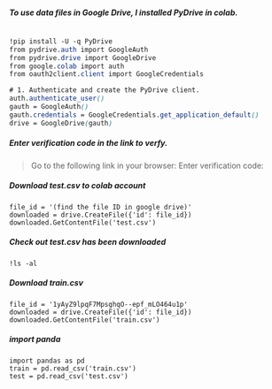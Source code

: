 ##### To use data files in Google Drive, I installed PyDrive in colab.

```css

!pip install -U -q PyDrive
from pydrive.auth import GoogleAuth
from pydrive.drive import GoogleDrive
from google.colab import auth
from oauth2client.client import GoogleCredentials 

# 1. Authenticate and create the PyDrive client.
auth.authenticate_user()
gauth = GoogleAuth()
gauth.credentials = GoogleCredentials.get_application_default()
drive = GoogleDrive(gauth)

```
##### Enter verification code in the link to verfy.

> Go to the following link in your browser:
Enter verification code:

#####  Download test.csv to colab account

```
file_id = '(find the file ID in google drive)'
downloaded = drive.CreateFile({'id': file_id})
downloaded.GetContentFile('test.csv')
```
##### Check out test.csv has been downloaded

```
!ls -al
```

##### Download train.csv

```
file_id = '1yAyZ9lpqF7MpsghqO--epf_mLO464u1p'
downloaded = drive.CreateFile({'id': file_id})
downloaded.GetContentFile('train.csv')
```

##### import panda

```
import pandas as pd
train = pd.read_csv('train.csv')
test = pd.read_csv('test.csv')
```
